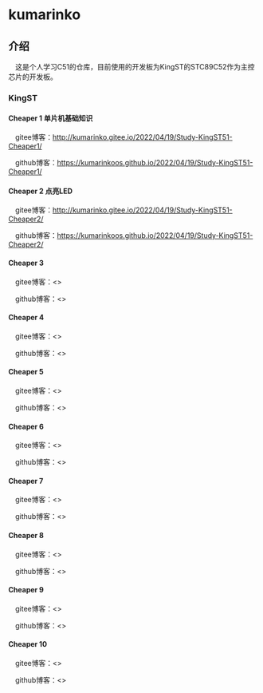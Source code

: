 # kumarinko

## 介绍

&emsp;这是个人学习C51的仓库，目前使用的开发板为KingST的STC89C52作为主控芯片的开发板。

### KingST

#### Cheaper 1 单片机基础知识

&emsp;gitee博客：<http://kumarinko.gitee.io/2022/04/19/Study-KingST51-Cheaper1/>

&emsp;github博客：<https://kumarinkoos.github.io/2022/04/19/Study-KingST51-Cheaper1/>

#### Cheaper 2 点亮LED

&emsp;gitee博客：<http://kumarinko.gitee.io/2022/04/19/Study-KingST51-Cheaper2/>

&emsp;github博客：<https://kumarinkoos.github.io/2022/04/19/Study-KingST51-Cheaper2/>

#### Cheaper 3

&emsp;gitee博客：<>

&emsp;github博客：<>

#### Cheaper 4

&emsp;gitee博客：<>

&emsp;github博客：<>

#### Cheaper 5

&emsp;gitee博客：<>

&emsp;github博客：<>

#### Cheaper 6

&emsp;gitee博客：<>

&emsp;github博客：<>

#### Cheaper 7

&emsp;gitee博客：<>

&emsp;github博客：<>

#### Cheaper 8

&emsp;gitee博客：<>

&emsp;github博客：<>

#### Cheaper 9

&emsp;gitee博客：<>

&emsp;github博客：<>

#### Cheaper 10

&emsp;gitee博客：<>

&emsp;github博客：<>
